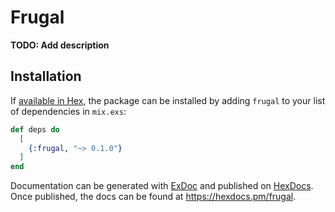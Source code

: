 # Frugal

**TODO: Add description**

## Installation

If [available in Hex](https://hex.pm/docs/publish), the package can be installed
by adding `frugal` to your list of dependencies in `mix.exs`:

```elixir
def deps do
  [
    {:frugal, "~> 0.1.0"}
  ]
end
```

Documentation can be generated with [ExDoc](https://github.com/elixir-lang/ex_doc)
and published on [HexDocs](https://hexdocs.pm). Once published, the docs can
be found at <https://hexdocs.pm/frugal>.

